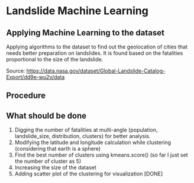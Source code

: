 # Landslide Machine Learning

## Applying Machine Learning to the dataset

Applying algorithms to the dataset to find out the geolocation of cities that needs better preparation on landslides. It is found based on the fatalities proportional to the size of the landslide.

Source: https://data.nasa.gov/dataset/Global-Landslide-Catalog-Export/dd9e-wu2v/data

## Procedure

## What should be done

1. Digging the number of fatalities at multi-angle (population, landslide_size, distribution, clusters) for better analysis.
2. Modifying the latitude and longitude calculation while clustering (considering that earth is a sphere)
3. Find the best number of clusters using kmeans.score() (so far I just set the number of cluster as 5)
4. Increasing the size of the dataset
5. Adding scatter plot of the clustering for visualization [DONE]
